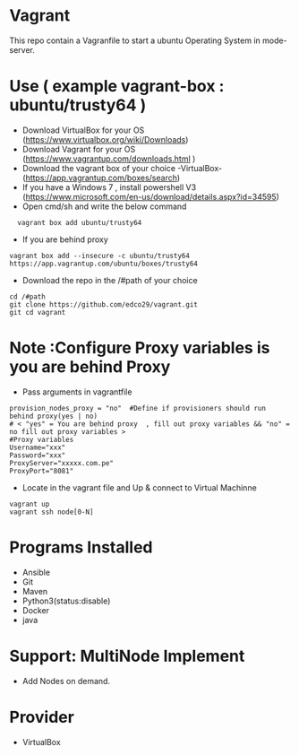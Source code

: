 # Vagrant
This repo contain a Vagranfile to start a ubuntu Operating System in mode-server.
# Use ( example vagrant-box : ubuntu/trusty64 )
- Download VirtualBox for your OS (https://www.virtualbox.org/wiki/Downloads)
- Download Vagrant for your OS (https://www.vagrantup.com/downloads.html )
- Download the vagrant box of your choice -VirtualBox-(https://app.vagrantup.com/boxes/search)
- If you have a Windows 7 , install powershell V3 (https://www.microsoft.com/en-us/download/details.aspx?id=34595)
- Open cmd/sh and write the below command
```
  vagrant box add ubuntu/trusty64
```
- If you are behind proxy
```
vagrant box add --insecure -c ubuntu/trusty64 https://app.vagrantup.com/ubuntu/boxes/trusty64
```
- Download the repo in the /#path of your choice
```
cd /#path
git clone https://github.com/edco29/vagrant.git
git cd vagrant
```
# Note :Configure Proxy variables is you are behind Proxy
- Pass arguments in vagrantfile
```
provision_nodes_proxy = "no"  #Define if provisioners should run behind proxy(yes | no)
# < "yes" = You are behind proxy  , fill out proxy variables && "no" = no fill out proxy variables >
#Proxy variables
Username="xxx"
Password="xxx"
ProxyServer="xxxxx.com.pe"
ProxyPort="8081"
```
- Locate in the vagrant file and  Up & connect to Virtual Machinne
```
vagrant up
vagrant ssh node[0-N]
```
# Programs Installed
- Ansible
- Git
- Maven
- Python3(status:disable)
- Docker
- java
# Support: MultiNode Implement
- Add Nodes on demand.
# Provider
- VirtualBox
